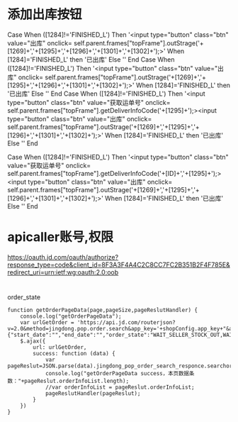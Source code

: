 # 添加出库按钮
Case      When ([1284]!='FINISHED_L') Then '<input type="button" class="btn" value="出库" onclick= self.parent.frames["topFrame"].outStrage('+[1269]+','+[1295]+','+[1296]+','+[1301]+','+[1302]+');>'     When [1284]='FINISHED_L' then '已出库' Else '' End
Case      When ([1284]!='FINISHED_L') Then '<input type="button" class="btn" value="出库" onclick= self.parent.frames["topFrame"].outStrage('+[1269]+','+[1295]+','+[1296]+','+[1301]+','+[1302]+');>'     When [1284]='FINISHED_L' then '已出库' Else '' End
Case      When ([1284]!='FINISHED_L') Then '<input type="button" class="btn" value="获取运单号" onclick= self.parent.frames["topFrame"].getDeliverInfoCode('+[1295]+');><input type="button" class="btn" value="出库" onclick= self.parent.frames["topFrame"].outStrage('+[1269]+','+[1295]+','+[1296]+','+[1301]+','+[1302]+');>'     When [1284]='FINISHED_L' then '已出库' Else '' End


Case      When ([1284]!='FINISHED_L') Then '<input type="button" class="btn" value="获取运单号" onclick= self.parent.frames["topFrame"].getDeliverInfoCode('+[ID]+','+[1295]+');><input type="button" class="btn" value="出库" onclick= self.parent.frames["topFrame"].outStrage('+[1269]+','+[1295]+','+[1296]+','+[1301]+','+[1302]+');>'     When [1284]='FINISHED_L' then '已出库' Else '' End

# apicaller账号,权限
https://oauth.jd.com/oauth/authorize?response_type=code&client_id=8F3A3F4A4C2C8CC7FC2B351B2F4F785E&redirect_uri=urn:ietf:wg:oauth:2.0:oob

#
order_state

    function getOrderPageData(page,pageSize,pageReslutHandler) {
        console.log("getOrderPageData");
        var urlGetOrder = 'https://api.jd.com/routerjson?v=2.0&method=jingdong.pop.order.search&app_key='+shopConfig.app_key+"&access_token="+shopConfig.access_token+'&360buy_param_json={"start_date":"","end_date":"","order_state":"WAIT_SELLER_STOCK_OUT,WAIT_GOODS_RECEIVE_CONFIRM,WAIT_SELLER_DELIVERY,PAUSE,TRADE_CANCELED,LOCKED","optional_fields":"pin,orderTotalPrice,orderState,paymentConfirmTime,orderStartTime,consigneeInfo,vatInfo,itemInfoList,invoiceInfo,orderRemark,venderRemark,orderSource,modified","page":"'+page+'","page_size":"'+pageSize+'","sortType":"1","dateType":""}';
        $.ajax({
            url: urlGetOrder,
            success: function (data) {
                var pageReslut=JSON.parse(data).jingdong_pop_order_search_responce.searchorderinfo_result;
                console.log("getOrderPageData success，本页数据条数："+pageReslut.orderInfoList.length);
                //var orderInfoList = pageReslut.orderInfoList;
                pageReslutHandler(pageReslut);
            }
        })
    } 